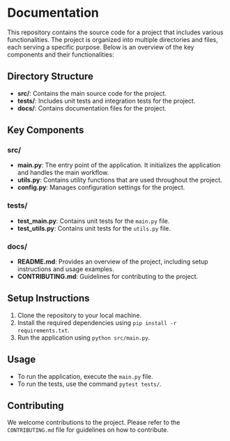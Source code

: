 # Documentation

This repository contains the source code for a project that includes various functionalities. The project is organized into multiple directories and files, each serving a specific purpose. Below is an overview of the key components and their functionalities:

## Directory Structure

- **src/**: Contains the main source code for the project.
- **tests/**: Includes unit tests and integration tests for the project.
- **docs/**: Contains documentation files for the project.

## Key Components

### src/

- **main.py**: The entry point of the application. It initializes the application and handles the main workflow.
- **utils.py**: Contains utility functions that are used throughout the project.
- **config.py**: Manages configuration settings for the project.

### tests/

- **test_main.py**: Contains unit tests for the `main.py` file.
- **test_utils.py**: Contains unit tests for the `utils.py` file.

### docs/

- **README.md**: Provides an overview of the project, including setup instructions and usage examples.
- **CONTRIBUTING.md**: Guidelines for contributing to the project.

## Setup Instructions

1. Clone the repository to your local machine.
2. Install the required dependencies using `pip install -r requirements.txt`.
3. Run the application using `python src/main.py`.

## Usage

- To run the application, execute the `main.py` file.
- To run the tests, use the command `pytest tests/`.

## Contributing

We welcome contributions to the project. Please refer to the `CONTRIBUTING.md` file for guidelines on how to contribute.

